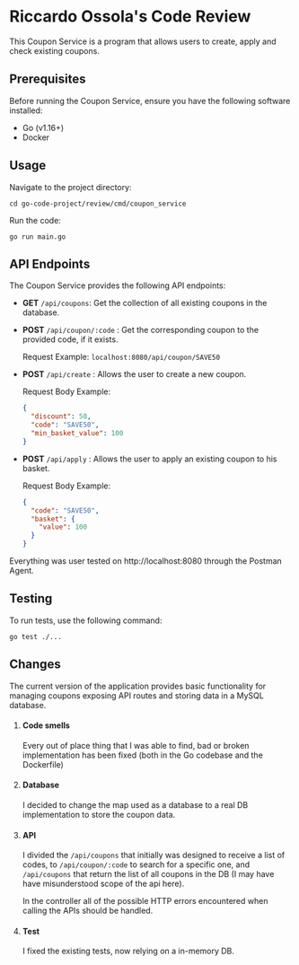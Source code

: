 # Riccardo Ossola's Code Review

This Coupon Service is a program that allows users to create, apply 
and check existing coupons.

## Prerequisites
Before running the Coupon Service,
ensure you have the following software installed:
- Go (v1.16+)
- Docker

## Usage

Navigate to the project directory:

`cd go-code-project/review/cmd/coupon_service`

Run the code:

`go run main.go`


## API Endpoints
The Coupon Service provides the following API endpoints:

- **GET** `/api/coupons`: Get the collection of all existing coupons in the database.
- **POST** `/api/coupon/:code` : Get the corresponding coupon to the provided code, if it exists.
  
    Request Example: `localhost:8080/api/coupon/SAVE50`
- **POST** `/api/create` : Allows the user to create a new coupon.

    Request Body Example:
    ```json
    {
      "discount": 50,
      "code": "SAVE50",
      "min_basket_value": 100
    }
    ```
- **POST** `/api/apply` : Allows the user to apply an existing coupon to his basket.

  Request Body Example:
    ```json
    {
      "code": "SAVE50",
      "basket": {
        "value": 100
      }  
    }
    ```

Everything was user tested on http://localhost:8080 through the Postman Agent.
## Testing
To run tests, use the following command:

`go test ./...`

## Changes

The current version of the application provides basic functionality for managing coupons
exposing API routes and storing data in a MySQL database.

1. #### Code smells

   Every out of place thing that I was able to find, bad or broken
   implementation has been fixed (both in the Go codebase and the Dockerfile)

2. #### Database

   I decided to change the map used as a database to a real
   DB implementation to store the coupon data.

3. #### API

   I divided the `/api/coupons` that initially was designed to receive a list of
    codes, to `/api/coupon/:code` to search for a specific one, and `/api/coupons` that
    return the list of all coupons in the DB (I may have have misunderstood 
    scope of the api here).
    
    In the controller all of the possible HTTP errors 
    encountered when calling the APIs should be handled.

4. #### Test

   I fixed the existing tests, now relying on a in-memory DB.